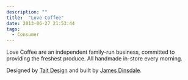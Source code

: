 ```yaml
---
description: ""
title:  "Love Coffee"
date: 2013-06-27 21:53:44
tags:
  - Consumer
---
```


Love Coffee are an independent family-run business, committed to providing the freshest produce. All handmade in-store every morning.

Designed by [Tait Design](http://www.taitdesign.co.uk/ "Tait Design") and built by [James Dinsdale](http://molovo.co.uk/ "James Dinsdale").